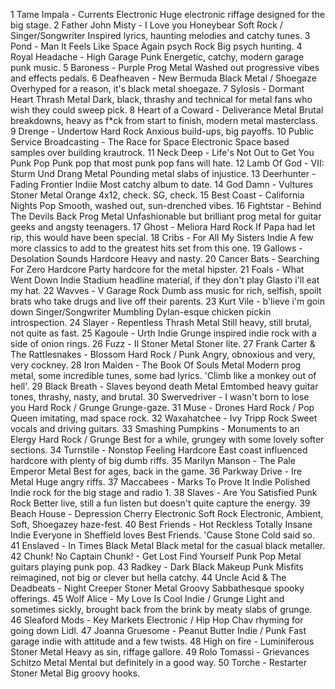 
1	Tame Impala - Currents
	Electronic	Huge electronic riffage designed for the big stage.
2	Father John Misty - I Love you Honeybear
	Soft Rock / Singer/Songwriter	Inspired lyrics, haunting melodies and catchy tunes.
3	Pond - Man It Feels Like Space Again
	psych Rock	Big psych hunting.
4	Royal Headache - High
	Garage Punk	Energetic, catchy, modern garage punk music.
5	Baroness - Purple
	Prog Metal	Washed out progressive vibes and effects pedals.
6	Deafheaven - New Bermuda
	Black Metal / Shoegaze	Overhyped for a reason, it's black metal shoegaze.
7	Sylosis - Dormant Heart
	Thrash Metal	Dark, black, thrashy and technical for metal fans who wish they could sweep pick.
8	Heart of a Coward - Deliverance
	Metal	Brutal breakdowns, heavy as f*ck from start to finish, modern metal masterclass.
9	Drenge - Undertow
	Hard Rock	Anxious build-ups, big payoffs.
10	Public Service Broadcasting - The Race for Space
	Electronic	Space based samples over building krautrock.
11	Neck Deep - Life's Not Out to Get You	Punk Pop	Punk pop that most punk pop fans will hate.
12	Lamb Of God - VII: Sturm Und Drang	Metal	Pounding metal slabs of injustice.
13	Deerhunter - Fading Frontier	Indiie	Most catchy album to date.
14	God Damn - Vultures	Stoner Metal	Orange 4x12, check. SG, check.
15	Best Coast - California Nights	Pop	Smooth, washed out, sun-drenched vibes.
16	Fightstar - Behind The Devils Back	Prog Metal	Unfashionable but brilliant prog metal for guitar geeks and angsty teenagers.
17	Ghost - Meliora	Hard Rock	If Papa had let rip, this would have been special.
18	Cribs - For All My Sisters	Indie	A few more classics to add to the greatest hits set from this one.
19	Gallows - Desolation Sounds	Hardcore	Heavy and nasty.
20	Cancer Bats - Searching For Zero	Hardcore	Party hardcore for the metal hipster.
21	Foals - What Went Down	Indie	Stadium headline material, if they don't play Glasto i'll eat my hat.
22	Wavves - V	Garage Rock	Dumb ass music for rich, selfish, spoilt brats who take drugs and live off their parents.
23	Kurt Vile - b'lieve i'm goin down	Singer/Songwriter	Mumbling Dylan-esque chicken pickin introspection.
24	Slayer - Repentless	Thrash Metal	Still heavy, still brutal, not quite as fast.
25	Kagoule - Urth	Indie	Grunge inspired indie rock with a side of onion rings.
26	Fuzz - II	Stoner Metal	Stoner lite.
27	Frank Carter & The Rattlesnakes - Blossom	Hard Rock / Punk	Angry, obnoxious and very, very cockney.
28	Iron Maiden - The Book Of Souls	Metal	Modern prog metal, some incredible tunes, some bad lyrics. 'Climb like a monkey out of hell'.
29	Black Breath - Slaves beyond death	Metal	Emtombed heavy guitar tones, thrashy, nasty, and brutal.
30	Swervedriver - I wasn't born to lose you	Hard Rock / Grunge	Grunge-gaze.
31	Muse - Drones	Hard Rock / Pop	Queen imitating, mad space rock.
32	Waxahatchee - Ivy Tripp	Rock	Sweet vocals and driving guitars.
33	Smashing Pumpkins - Monuments to an Elergy	Hard Rock / Grunge	Best for a while, grungey with some lovely softer sections.
34	Turnstile - Nonstop Feeling	Hardcore	East coast influenced hardcore with plenty of big dumb riffs.
35	Marilyn Manson - The Pale Emperor	Metal	Best for ages, back in the game.
36	Parkway Drive - Ire	Metal	Huge angry riffs.
37	Maccabees - Marks To Prove It	Indie	Polished Indie rock for the big stage and radio 1.
38	Slaves - Are You Satisfied	Punk Rock	Better live, still a fun listen but doesn't quite capture the energy.
39	Beach House - Depression Cherry	Electronic Soft Rock	Electronic, Ambient, Soft, Shoegazey haze-fest.
40	Best Friends - Hot Reckless Totally Insane	Indie	Everyone in Sheffield loves Best Friends. 'Cause Stone Cold said so.
41	Enslaved - In Times	Black Metal	Black metal for the casual black metaller.
42	Chunk! No Captain Chunk! - Get Lost Find Yourself	Punk Pop	Metal guitars playing punk pop.
43	Radkey - Dark Black Makeup	Punk	Misfits reimagined, not big or clever but hella catchy.
44	Uncle Acid & The Deadbeats - Night Creeper	Stoner Metal	Groovy Sabbathesque spooky offerings.
45	Wolf Alice - My Love Is Cool	Indie / Grunge	Light and sometimes sickly, brought back from the brink by meaty slabs of grunge.
46	Sleaford Mods - Key Markets	Electronic / Hip Hop	Chav rhyming for going down Lidl.
47	Joanna Gruesome - Peanut Butter	Indie / Punk	Fast garage indie with attitude and a few twists.
48	High on fire - Luminiferous	Stoner Metal	Heavy as sin, riffage gallore.
49	Rolo Tomassi - Grievances	Schitzo Metal	Mental but definitely in a good way.
50	Torche - Restarter	Stoner Metal	Big groovy hooks.